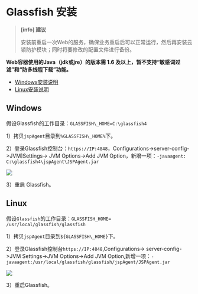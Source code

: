 # Glassfish 安装

> **\[info] 建议**
>
> 安装前重启一次Web的服务，确保业务重启后可以正常运行，然后再安装云锁防护模块；同时将要修改的配置文件进行备份。

**Web容器使用的Java（jdk或jre）的版本需 1.6 及以上，暂不支持“敏感词过滤”和“防多线程下载”功能。**

* [Windows安装说明](glassfish.md#windows)
* [Linux安装说明](glassfish.md#linux)

## Windows

假设Glassfish的工作目录：`GLASSFISH\_HOME=C:\glassfish4`

1）拷贝`jspAgent`目录到`%GLASSFISH\_HOME%`下。

2）登录Glassfish控制台：`https://IP:4848`，Configurations->server-config->JVM]Settings-> JVM Options->Add JVM Option，新增一项：`-javaagent: C:\glassfish4\jspAgent\JSPAgent.jar`

![](../../.gitbook/assets/GlassfishW.png)

3）重启 Glassfish。

## Linux

假设`Glassfish`的工作目录：`GLASSFISH_HOME= /usr/local/glassfish/glassfish`

1）拷贝`jspAgent`目录到`${GLASSFISH\_HOME}`下。

2）登录Glassfish控制台`https://IP:4848`,Configurations-> server-config->JVM Settings->JVM Options->Add JVM Option,新增一项：`-javaagent:/usr/local/glassfish/glassfish/jspAgent/JSPAgent.jar`

![](../../.gitbook/assets/GlassfishL.png)

3）重启Glassfish。
